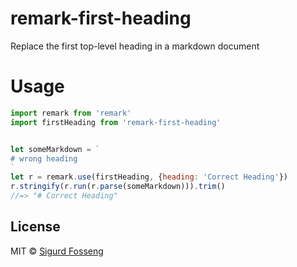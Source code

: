 # remark-first-heading

Replace the first top-level heading in a markdown document

# Usage
```javascript
import remark from 'remark'
import firstHeading from 'remark-first-heading'


let someMarkdown = `
# wrong heading
`
let r = remark.use(firstHeading, {heading: 'Correct Heading'})
r.stringify(r.run(r.parse(someMarkdown))).trim()
//=> "# Correct Heading"
```

## License

MIT © [Sigurd Fosseng](http://laat.io)
